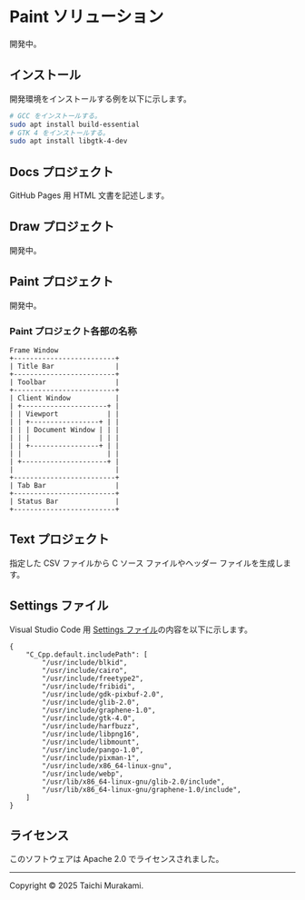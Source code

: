 # Paint ソリューション
開発中。

## インストール
開発環境をインストールする例を以下に示します。

``` sh
# GCC をインストールする。
sudo apt install build-essential
# GTK 4 をインストールする。
sudo apt install libgtk-4-dev
```

## Docs プロジェクト
GitHub Pages 用 HTML 文書を記述します。

## Draw プロジェクト
開発中。

## Paint プロジェクト
開発中。

### Paint プロジェクト各部の名称
```
Frame Window
+-------------------------+
| Title Bar               |
+-------------------------+
| Toolbar                 |
+-------------------------+
| Client Window           |
| +---------------------+ |
| | Viewport            | |
| | +-----------------+ | |
| | | Document Window | | |
| | |                 | | |
| | +-----------------+ | |
| |                     | |
| +---------------------+ |
|                         |
+-------------------------+
| Tab Bar                 |
+-------------------------+
| Status Bar              |
+-------------------------+
```

## Text プロジェクト
指定した CSV ファイルから C ソース ファイルやヘッダー ファイルを生成します。

## Settings ファイル
Visual Studio Code 用 [Settings ファイル](.vscode/settings.json)の内容を以下に示します。

``` json: .vscode/settings.json
{
	"C_Cpp.default.includePath": [
		"/usr/include/blkid",
		"/usr/include/cairo",
		"/usr/include/freetype2",
		"/usr/include/fribidi",
		"/usr/include/gdk-pixbuf-2.0",
		"/usr/include/glib-2.0",
		"/usr/include/graphene-1.0",
		"/usr/include/gtk-4.0",
		"/usr/include/harfbuzz",
		"/usr/include/libpng16",
		"/usr/include/libmount",
		"/usr/include/pango-1.0",
		"/usr/include/pixman-1",
		"/usr/include/x86_64-linux-gnu",
		"/usr/include/webp",
		"/usr/lib/x86_64-linux-gnu/glib-2.0/include",
		"/usr/lib/x86_64-linux-gnu/graphene-1.0/include",
	]
}
```

## ライセンス
このソフトウェアは Apache 2.0 でライセンスされました。

--------

Copyright © 2025 Taichi Murakami.
